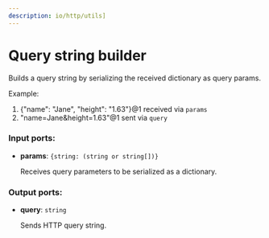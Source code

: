 ```yaml
---
description: io/http/utils]
---
```


# Query string builder

Builds a query string by serializing the received dictionary as query params.

Example:
1. {"name": "Jane", "height": "1.63"}@1 received via `params`
2. "name=Jane&height=1.63"@1 sent via `query`

### Input ports:

* __params__: `{string: (string or string[])}`

    Receives query parameters to be serialized as a dictionary.

### Output ports:

* __query__: `string`

    Sends HTTP query string.

